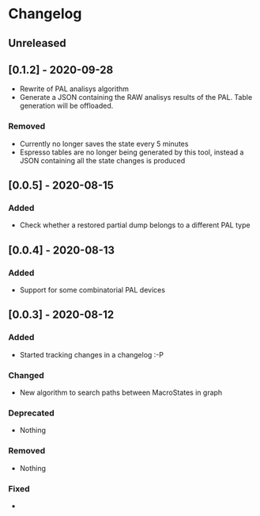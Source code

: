 # Changelog

## Unreleased

## [0.1.2] - 2020-09-28

- Rewrite of PAL analisys algorithm
- Generate a JSON containing the RAW analisys results of the PAL. Table generation will be offloaded.

### Removed

- Currently no longer saves the state every 5 minutes
- Espresso tables are no longer being generated by this tool, instead a JSON containing all the state changes is produced

## [0.0.5] - 2020-08-15

### Added

- Check whether a restored partial dump belongs to a different PAL type

## [0.0.4] - 2020-08-13

### Added

- Support for some combinatorial PAL devices

## [0.0.3] - 2020-08-12

### Added

- Started tracking changes in a changelog :-P

### Changed

- New algorithm to search paths between MacroStates in graph

### Deprecated

- Nothing

### Removed

- Nothing

### Fixed

- 
